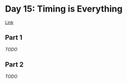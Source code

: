 # Day 15: Timing is Everything
[Link](http://adventofcode.com/2016/day/15)

## Part 1
_TODO_

## Part 2
_TODO_
